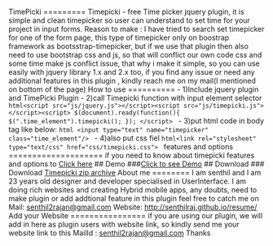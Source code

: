 TimePicki ========= Timepicki - free Time picker jquery plugin, it is simple and clean timepicker so user can understand to set time for your project in input forms. Reason to make : I have tried to search set timepicker for one of the form page, this type of timepicker only on boostrap framework as bootsstrap-timepicker, but if we use that plugin then also need to use bootstrap css and js, so that will conflict our own code css and some time make js conflict issue, that why i make it simple, so you can use easily with jquery library 1.x and 2.x too, if you find any issue or need any additional features in this plugin , kindly reach me on my mail(I mentioned on bottom of the page) How to use ========== - 1)Include jquery plugin and TimePicki Plugin - 2)call Timepicki function with input element selector ```html<script src="js/jquery.js"></script><script src="js/timepicki.js"></script><script>
  $(document).ready(function(){
    $(".time_element").timepicki();
  });
</script> ``` - 3)put html code in body tag like below: ```html <input type="text" name="timepicker" class="time_element"/> ``` - 4)also put css fiel ```html<link rel="stylesheet" type="text/css" href="css/timepicki.css"> ``` features and options ==================== if you need to know about timepicki features and options to [Click here](http://senthilraj.github.io/TimePicki/) ## Demo ###[Click to see Demo](http://senthilraj.github.io/TimePicki/) ## Download ### Download [Timepicki zip archive](https://github.com/senthilraj/TimePicki/archive/master.zip) About me ======== I am senthil and I am 23 years old designer and developer specialised in UserInterface. I am doing rich websites and creating Hybrid mobile apps, any doubts, need to make plugin or add addtional feature in this plugin feel free to catch me on Mail: senthil2rajan@gmail.com Website: http://senthilraj.github.io/resume/ Add your Website ================ if you are using our plugin, we will add in here as plugin users with website link, so kindly send me your website link to this MailId : senthil2rajan@gmail.com Thanks